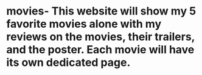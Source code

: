 # movies- This website will show  my 5 favorite movies alone with my reviews on the movies, their trailers, and the poster. Each movie will have its own dedicated page. 
